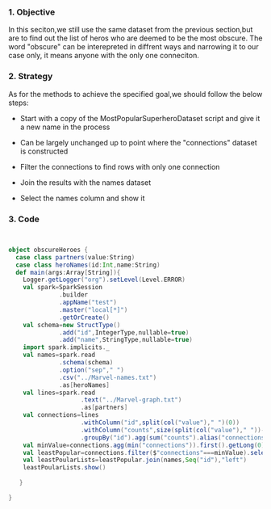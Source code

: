 ### 1. Objective

In this seciton,we still use the same dataset from the previous section,but are to find out the list of heros who are deemed to be
the most obscure. The word "obscure" can be interepreted in diffrent ways and narrowing it to our case only, it means anyone with the only one conneciton.


### 2. Strategy

As for the methods to achieve the specified goal,we should follow the below steps:

- Start with a copy of the MostPopularSuperheroDataset script and give it a new name in the process

- Can be largely unchanged up to point where the "connections" dataset is constructed

- Filter the connections to find rows with only one connection

- Join the results with the names dataset

- Select the names column and show it 


### 3. Code

```scala


object obscureHeroes {
  case class partners(value:String)
  case class heroNames(id:Int,name:String)
  def main(args:Array[String]){
    Logger.getLogger("org").setLevel(Level.ERROR)
    val spark=SparkSession
              .builder
              .appName("test")
              .master("local[*]")
              .getOrCreate()
    val schema=new StructType()
              .add("id",IntegerType,nullable=true)
              .add("name",StringType,nullable=true)
    import spark.implicits._
    val names=spark.read
              .schema(schema)
              .option("sep"," ")
              .csv("../Marvel-names.txt")
              .as[heroNames]
    val lines=spark.read
                    .text("../Marvel-graph.txt")
                    .as[partners]
    val connections=lines
                    .withColumn("id",split(col("value")," ")(0))
                    .withColumn("counts",size(split(col("value")," "))-1)
                    .groupBy("id").agg(sum("counts").alias("connections"))
    val minValue=connections.agg(min("connections")).first().getLong(0)
    val leastPopular=connections.filter($"connections"===minValue).select("id")
    val leastPoularLists=leastPopular.join(names,Seq("id"),"left")
    leastPoularLists.show()
     
   }
   
}
  
```
